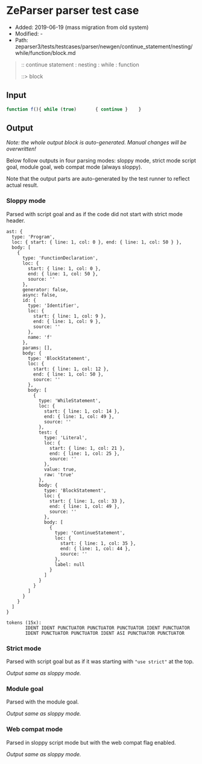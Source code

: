 # ZeParser parser test case

- Added: 2019-06-19 (mass migration from old system)
- Modified: -
- Path: zeparser3/tests/testcases/parser/newgen/continue_statement/nesting/while/function/block.md

> :: continue statement : nesting : while : function
>
> ::> block

## Input

`````js
function f(){ while (true)       { continue }    }
`````

## Output

_Note: the whole output block is auto-generated. Manual changes will be overwritten!_

Below follow outputs in four parsing modes: sloppy mode, strict mode script goal, module goal, web compat mode (always sloppy).

Note that the output parts are auto-generated by the test runner to reflect actual result.

### Sloppy mode

Parsed with script goal and as if the code did not start with strict mode header.

`````
ast: {
  type: 'Program',
  loc: { start: { line: 1, col: 0 }, end: { line: 1, col: 50 } },
  body: [
    {
      type: 'FunctionDeclaration',
      loc: {
        start: { line: 1, col: 0 },
        end: { line: 1, col: 50 },
        source: ''
      },
      generator: false,
      async: false,
      id: {
        type: 'Identifier',
        loc: {
          start: { line: 1, col: 9 },
          end: { line: 1, col: 9 },
          source: ''
        },
        name: 'f'
      },
      params: [],
      body: {
        type: 'BlockStatement',
        loc: {
          start: { line: 1, col: 12 },
          end: { line: 1, col: 50 },
          source: ''
        },
        body: [
          {
            type: 'WhileStatement',
            loc: {
              start: { line: 1, col: 14 },
              end: { line: 1, col: 49 },
              source: ''
            },
            test: {
              type: 'Literal',
              loc: {
                start: { line: 1, col: 21 },
                end: { line: 1, col: 25 },
                source: ''
              },
              value: true,
              raw: 'true'
            },
            body: {
              type: 'BlockStatement',
              loc: {
                start: { line: 1, col: 33 },
                end: { line: 1, col: 49 },
                source: ''
              },
              body: [
                {
                  type: 'ContinueStatement',
                  loc: {
                    start: { line: 1, col: 35 },
                    end: { line: 1, col: 44 },
                    source: ''
                  },
                  label: null
                }
              ]
            }
          }
        ]
      }
    }
  ]
}

tokens (15x):
       IDENT IDENT PUNCTUATOR PUNCTUATOR PUNCTUATOR IDENT PUNCTUATOR
       IDENT PUNCTUATOR PUNCTUATOR IDENT ASI PUNCTUATOR PUNCTUATOR
`````

### Strict mode

Parsed with script goal but as if it was starting with `"use strict"` at the top.

_Output same as sloppy mode._

### Module goal

Parsed with the module goal.

_Output same as sloppy mode._

### Web compat mode

Parsed in sloppy script mode but with the web compat flag enabled.

_Output same as sloppy mode._

